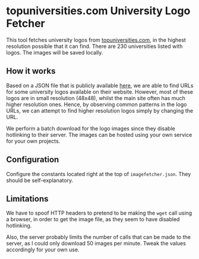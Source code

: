 # topuniversities.com University Logo Fetcher

This tool fetches university logos from [topuniversities.com](http://www.topuniversities.com), in the highest resolution possible that it can find. There are 230 universities listed with logos. The images will be saved locally.

## How it works

Based on a JSON file that is publicly available [here](http://www.topuniversities.com/sites/default/files/qs-custom-rankings/299926.txt), we are able to find URLs for some university logos available on their website. However, most of these logos are in small resolution (48x48), whilst the main site often has much higher resolution ones. Hence, by observing common patterns in the logo URLs, we can attempt to find higher resolution logos simply by changing the URL.

We perform a batch download for the logo images since they disable hotlinking to their server. The images can be hosted using your own service for your own projects.

## Configuration

Configure the constants located right at the top of `imagefetcher.json`. They should be self-explanatory.

## Limitations

We have to spoof HTTP headers to pretend to be making the `wget` call using a browser, in order to get the image file, as they seem to have disabled hotlinking. 

Also, the server probably limits the number of calls that can be made to the server, as I could only download 50 images per minute. Tweak the values accordingly for your own use.